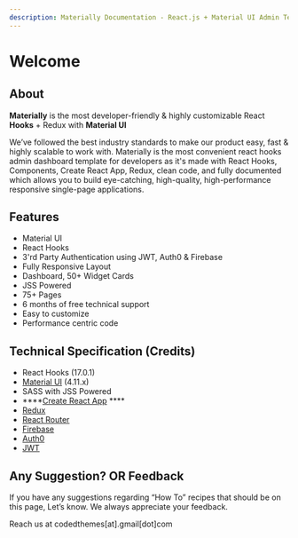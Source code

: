 ```yaml
---
description: Materially Documentation - React.js + Material UI Admin Template
---
```


# Welcome

## About

**Materially** is the most developer-friendly & highly customizable React **Hooks** + Redux with **Material UI**

We’ve followed the best industry standards to make our product easy, fast & highly scalable to work with. Materially is the most convenient react hooks admin dashboard template for developers as it's made with React Hooks, Components, Create React App, Redux, clean code, and fully documented which allows you to build eye-catching, high-quality, high-performance responsive single-page applications.

## Features

* Material UI
* React Hooks
* 3'rd Party Authentication using JWT, Auth0 & Firebase
* Fully Responsive Layout 
* Dashboard, 50+ Widget Cards
* JSS Powered
* 75+ Pages
* 6 months of free technical support
* Easy to customize
* Performance centric code

## Technical Specification  \(Credits\)

* React Hooks \(17.0.1\)
* [Material UI](https://material-ui.com/) \(4.11.x\)
* SASS with JSS Powered
* \*\*\*\*[Create React App](https://github.com/facebook/create-react-app) ****
* [Redux](https://redux.js.org/)
* [React Router](https://github.com/ReactTraining/react-router) 
* [Firebase](https://firebase.google.com/docs/auth)
* [Auth0](https://auth0.com/)
* [JWT](https://jwt.io/)

## Any Suggestion? OR Feedback

If you have any suggestions regarding “How To” recipes that should be on this page, Let’s know. We always appreciate your feedback.

Reach us at codedthemes\[at\].gmail\[dot\]com


